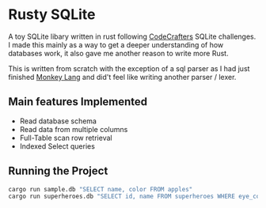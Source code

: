 # Rusty SQLite

A toy SQLite libary written in rust following [CodeCrafters](https://app.codecrafters.io) SQLite challenges. I made this mainly as a way to get a deeper understanding of how databases work, it also gave me another reason to write more Rust. 

This is written from scratch with the exception of a sql parser as I had just finished [Monkey Lang](https://github.com/AlexGirardDev/rusty-monkey-lang) and did't feel like writing another parser / lexer.

## Main features Implemented
- Read database schema
- Read data from multiple columns
- Full-Table scan row retrieval
- Indexed Select queries


## Running the Project
   ```bash
   cargo run sample.db "SELECT name, color FROM apples"
   cargo run superheroes.db "SELECT id, name FROM superheroes WHERE eye_color = 'Pink Eyes'"
   ```
